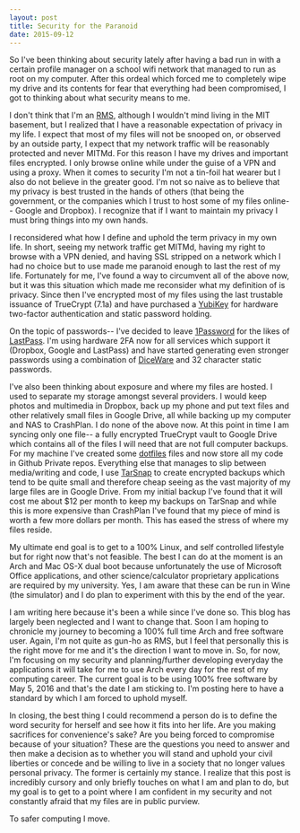 ```yaml
---
layout: post
title: Security for the Paranoid
date: 2015-09-12
---
```

So I've been thinking about security lately after having a bad run in with a certain profile manager on a school wifi
network that managed to run as root on my computer. After this ordeal which forced me to completely wipe my drive and
its contents for fear that everything had been compromised, I got to thinking about what security means to me.

I don't think that I'm an [RMS](https://stallman.org/), although I wouldn't
mind living in the MIT basement, but I realized that I have a reasonable expectation of privacy in my life. I expect
that most of my files will not be snooped on, or observed by an outside party, I expect that my network traffic will be
reasonably protected and never MITMd. For this reason I have my drives and important files encrypted. I only browse
online while under the guise of a VPN and using a proxy. When it comes to security I'm not a tin-foil hat wearer but I
also do not believe in the greater good. I'm not so naive as to believe that my privacy is best trusted in the hands of
others (that being the government, or the companies which I trust to host some of my files online-- Google and Dropbox).
I recognize that if I want to maintain my privacy I must bring things into my own hands.

I reconsidered what how I define and uphold the term privacy in my own life. In short, seeing my network traffic get
MITMd, having my right to browse with a VPN denied, and having SSL stripped on a network which I had no choice but to
use made me paranoid enough to last the rest of my life. Fortunately for me, I've found a way to circumvent all of the
above now, but it was this situation which made me reconsider what my definition of is privacy. Since then I've
encrypted most of my files using the last trustable issuance of TrueCrypt (7.1a) and have purchased a [YubiKey](https://www.yubico.com/products/yubikey-hardware/yubikey-neo/) for hardware two-factor authentication and static password holding.

On the topic of passwords-- I've decided to leave [1Password](https://agilebits.com/onepassword) for the likes of [LastPass](https://lastpass.com/). I'm using hardware 2FA now for all services which support it (Dropbox, Google and LastPass) and have started generating even stronger passwords using a combination of [DiceWare](https://en.wikipedia.org/wiki/Diceware) and 32 character static passwords.

I've also been thinking about exposure and where my files are hosted. I used to separate my storage amongst several
providers. I would keep photos and multimedia in Dropbox, back up my phone and put text files and other relatively small
files in Google Drive, all while backing up my computer and NAS to CrashPlan. I do none of the above now. At this point
in time I am syncing only one file-- a fully encrypted TrueCrypt vault to Google Drive which contains all of the files I
will need that are not full computer backups. For my machine I've created some [dotfiles](https://dotfiles.github.io/) files and now store all my code in Github Private repos. Everything else that manages to slip between media/writing and code, I use [TarSnap](https://www.tarsnap.com/) to create encrypted backups which tend to be quite small and therefore cheap seeing as the vast majority of my large files are in Google Drive. From my initial backup I've found that it will cost me about $12 per month to keep my backups on TarSnap and while this is more expensive than CrashPlan I've found that my piece of mind is worth a few more dollars per month. This has eased the stress of where my
files reside.

My ultimate end goal is to get to a 100% Linux, and self controlled lifestyle but for right now that's not feasible. The
best I can do at the moment is an Arch and Mac OS-X dual boot because unfortunately the use of Microsoft Office
applications, and other science/calculator proprietary applications are required by my university. Yes, I am aware that
these can be run in Wine (the simulator) and I do plan to experiment with this by the end of the year.

I am writing here because it's been a while since I've done so. This blog has largely been neglected and I want to
change that. Soon I am hoping to chronicle my journey to becoming a 100% full time Arch and free software user. Again,
I'm not quite as gun-ho as RMS, but I feel that personally this is the right move for me and it's the direction I want
to move in. So, for now, I'm focusing on my security and planning/further developing everyday the applications it will
take for me to use Arch every day for the rest of my computing career. The current goal is to be using 100% free
software by May 5, 2016 and that's the date I am sticking to. I'm posting here to have a standard by which I am forced
to uphold myself.

In closing, the best thing I could recommend a person do is to define the word security for herself and see how it fits
into her life. Are you making sacrifices for convenience's sake? Are you being forced to compromise because of your
situation? These are the questions you need to answer and then make a decision as to whether you will stand and uphold
your civil liberties or concede and be willing to live in a society that no longer values personal privacy. The former
is certainly my stance. I realize that this post is incredibly cursory and only briefly touches on what I am and plan to
do, but my goal is to get to a point where I am confident in my security and not constantly afraid that my files are in
public purview.

To safer computing I move.